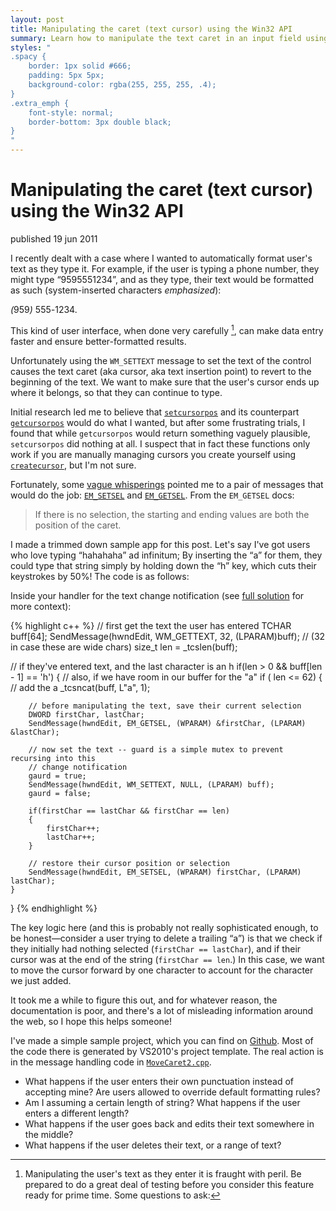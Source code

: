 ```yaml
---
layout: post
title: Manipulating the caret (text cursor) using the Win32 API
summary: Learn how to manipulate the text caret in an input field using Win32.
styles: "
.spacy {
	border: 1px solid #666;
	padding: 5px 5px;
	background-color: rgba(255, 255, 255, .4);
}
.extra_emph {
	font-style: normal;
	border-bottom: 3px double black;
}
"
---
```


# Manipulating the caret (text cursor) using the Win32 API

<span class="pubdate">published 19 jun 2011</span>

I recently dealt with a case where I wanted to automatically format user's text as they type it. 
For example, if the user is typing a phone number, they
might type “9595551234”, and as they type, their text would be formatted as such
(system-inserted characters <em class="extra_emph">emphasized</em>):

&#x20;<span class="spacy"><em class="extra_emph">(</em>959<em class="extra_emph">) </em>555<em class="extra_emph">-</em>1234</span>.

This kind of user interface,
when done very carefully [^carefully], can make data entry faster and ensure better-formatted results.

Unfortunately using the `WM_SETTEXT` message to set the text of the control
causes the text caret (aka cursor, aka text insertion point) to revert to the beginning of the text.  We want to 
make sure that the user's cursor ends up where it belongs, so that they can continue to type.

Initial research led me to believe that [`setcursorpos`][scp] and its counterpart [`getcursorpos`][gcp] would do what I wanted,
but after some frustrating trials, I found that while `getcursorpos` would return something vaguely plausible,
`setcursorpos` did nothing at all. I suspect that in fact these functions only work if you are manually managing
cursors you create yourself using [`createcursor`][cc], but I'm not sure.

Fortunately, some [vague whisperings][whisperings]  pointed me to a pair of messages that would do 
the job: [`EM_SETSEL`][setsel] and [`EM_GETSEL`][getsel]. From the `EM_GETSEL` docs:

> If there is no selection, the starting and ending values are both the position of the caret.

I made a trimmed down sample app for this post. Let's say I've got users who love typing “hahahaha” ad infinitum;
By inserting the “a” for them, they could type that string simply by holding down the “h” key, which cuts their keystrokes by 50%! The 
code is as follows:

Inside your handler for the text change notification (see [full solution][fs-context] for more context):

{% highlight c++ %}
// first get the text the user has entered
TCHAR buff[64];
SendMessage(hwndEdit, WM_GETTEXT, 32, (LPARAM)buff); // (32 in case these are wide chars)
size_t len = _tcslen(buff);

// if they've entered text, and the last character is an h
if(len > 0 && buff[len - 1] == 'h')
{
    // also, if we have room in our buffer for the "a"
    if ( len <= 62)
    {
        // add the a
        _tcsncat(buff, L"a", 1);
        
        // before manipulating the text, save their current selection
        DWORD firstChar, lastChar;
        SendMessage(hwndEdit, EM_GETSEL, (WPARAM) &firstChar, (LPARAM) &lastChar);
        
        // now set the text -- guard is a simple mutex to prevent recursing into this 
        // change notification
        gaurd = true;
        SendMessage(hwndEdit, WM_SETTEXT, NULL, (LPARAM) buff);
        gaurd = false;
        
        if(firstChar == lastChar && firstChar == len)
        {
            firstChar++;
            lastChar++;
        }
        
        // restore their cursor position or selection
        SendMessage(hwndEdit, EM_SETSEL, (WPARAM) firstChar, (LPARAM) lastChar);
    }
}
{% endhighlight %}

The key logic here (and this is probably not really sophisticated enough, to be honest—consider a user trying to delete a trailing “a”) 
is that we check if they initially had nothing selected (`firstChar == lastChar`), and if their cursor was at the end of the string 
(`firstChar == len`.) In this case, we want to move the cursor forward by one character to account for the character we just added.

It took me a while to figure this out, and for whatever reason, the documentation is poor, and there's a lot of misleading information 
around the web, so I hope this helps someone!

I've made a simple sample project, which you can find on [Github][sample]. Most of the code there is generated by VS2010's project
template. The real action is in the message handling code in [`MoveCaret2.cpp`][mc2].

[^carefully]: Manipulating the user's text as they enter it is fraught with peril. Be prepared to
do a great deal of testing before you consider this feature ready for prime time. Some questions
to ask:
- What happens if the user enters their own punctuation instead of accepting mine? Are users allowed to override
default formatting rules?
- Am I assuming a certain length of string? What happens if the user enters a different length?
- What happens if the user goes back and edits their text somewhere in the middle?
- What happens if the user deletes their text, or a range of text?

[scp]: http://msdn.microsoft.com/en-us/library/ms648394(v=vs.85).aspx
[gcp]: http://msdn.microsoft.com/en-us/library/ms648390(v=vs.85).aspx
[cc]: http://msdn.microsoft.com/en-us/library/ms648385(v=vs.85).aspx
[whisperings]: http://support.microsoft.com/kb/109550
[setsel]: http://msdn.microsoft.com/en-us/library/bb761661(v=vs.85).aspx
[getsel]: http://msdn.microsoft.com/en-us/library/bb761598(v=vs.85).aspx
[fs-context]: https://github.com/dtb/MoveCaret/blob/master/MoveCaret2/MoveCaret2.cpp#L155
[sample]: https://github.com/dtb/MoveCaret
[mc2]: https://github.com/dtb/MoveCaret/blob/master/MoveCaret2/MoveCaret2.cpp#L134
